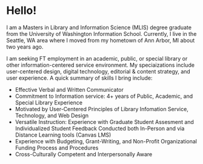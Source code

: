 <h1>Hello!</h1>

<p class="lead">I am a Masters in Library and Information Science (MLIS) degree graduate from the University of Washington Information School. Currently, I live in the Seattle, WA area where I moved from my hometown of Ann Arbor, MI about two years ago.</p>

<p>I am seeking FT employment in an academic, public, or special library or other information-centered service environment. My speciaizations include user-centered design, digital technology, editorial & content strategy, and user experience. A quick summary of skills I bring include:</p>

<ul>
<li>Effective Verbal and Written Communicator</li>
<li>Commitment to Information service: 4+ years of Public, Academic, and Special Library Experience</li>
<li>Motivated by User-Centered Principles of Library Infomation Service, Technology, and Web Design</li>
<li>Versatile Instruction: Experience with Graduate Student Assesment and Individualized Student Feedback Conducted both In-Person and via Distance Learning tools (Canvas LMS)</li>
<li>Experience with Budgeting, Grant-Writing, and Non-Profit Organizational Funding Process and Procedures</li>
<li>Cross-Culturally Competent and Interpersonally Aware</li>
</ul>